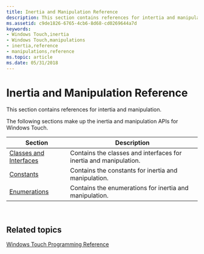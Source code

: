```yaml
---
title: Inertia and Manipulation Reference
description: This section contains references for intertia and manipulation.
ms.assetid: c9de1826-6765-4cb6-8d68-cd0269644a7d
keywords:
- Windows Touch,inertia
- Windows Touch,manipulations
- inertia,reference
- manipulations,reference
ms.topic: article
ms.date: 05/31/2018
---
```


# Inertia and Manipulation Reference

This section contains references for intertia and manipulation.

The following sections make up the inertia and manipulation APIs for Windows Touch.



| Section                                                          | Description                                                       |
|------------------------------------------------------------------|-------------------------------------------------------------------|
| [Classes and Interfaces](intertmanip-classes-and-interfaces.md) | Contains the classes and interfaces for inertia and manipulation. |
| [Constants](imanipulationprocessor-constants.md)                | Contains the constants for inertia and manipulation.              |
| [Enumerations](rts-functions.md)                                | Contains the enumerations for inertia and manipulation.           |



 

## Related topics

<dl> <dt>

[Windows Touch Programming Reference](windows-touch-programming-reference.md)
</dt> </dl>

 

 




